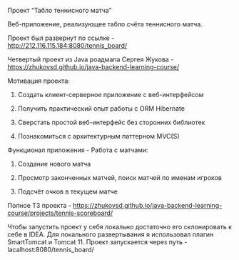 Проект “Табло теннисного матча”

Веб-приложение, реализующее табло счёта теннисного матча.

Проект был развернут по ссылке - http://212.116.115.184:8080/tennis_board/

Четвертый проект из Java роадмапа Сергея Жукова - https://zhukovsd.github.io/java-backend-learning-course/

Мотивация проекта:

1. Создать клиент-серверное приложение с веб-интерфейсом

2. Получить практический опыт работы с ORM Hibernate

3. Сверстать простой веб-интерфейс без сторонних библиотек

4. Познакомиться с архитектурным паттерном MVC(S)
   
Функционал приложения - 
Работа с матчами:

1. Создание нового матча

2. Просмотр законченных матчей, поиск матчей по именам игроков

3. Подсчёт очков в текущем матче

Полное ТЗ проекта - https://zhukovsd.github.io/java-backend-learning-course/projects/tennis-scoreboard/

Чтобы запустить проект у себя локально достаточно его склонировать к себе в IDEA. Для локального развертывания я использовал плагин SmartTomcat и Tomcat 11. Проект запускается через путь - lacalhost:8080/tennis_board/
